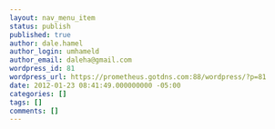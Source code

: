 ```yaml
---
layout: nav_menu_item
status: publish
published: true
author: dale.hamel
author_login: umhameld
author_email: daleha@gmail.com
wordpress_id: 81
wordpress_url: https://prometheus.gotdns.com:88/wordpress/?p=81
date: 2012-01-23 08:41:49.000000000 -05:00
categories: []
tags: []
comments: []
---
```

 
